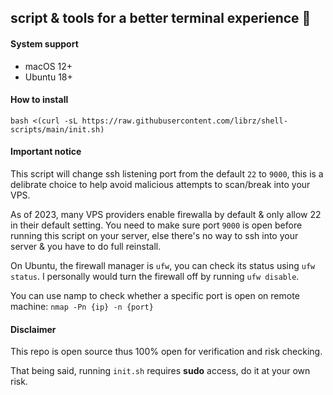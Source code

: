 ## script & tools for a better terminal experience 🚀

#### System support

- macOS 12+
- Ubuntu 18+

#### How to install

`bash <(curl -sL https://raw.githubusercontent.com/librz/shell-scripts/main/init.sh)`

#### Important notice

This script will change ssh listening port from the default `22` to `9000`, this is a delibrate choice to help avoid malicious attempts to scan/break into your VPS.

As of 2023, many VPS providers enable firewalla by default & only allow 22 in their default setting. You need to make sure port `9000` is open before running this script on your server, else there's no way to ssh into your server & you have to do full reinstall.

On Ubuntu, the firewall manager is `ufw`, you can check its status using `ufw status`. I personally would turn the firewall off by running `ufw disable`.

You can use namp to check whether a specific port is open on remote machine: `nmap -Pn {ip} -n {port}`

#### Disclaimer

This repo is open source thus 100% open for verification and risk checking. 

That being said, running `init.sh` requires **sudo** access, do it at your own risk.
